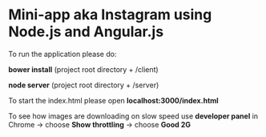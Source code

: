 # Mini-app aka Instagram using Node.js and Angular.js

To run the application please do:

<b>bower install</b> (project root directory + /client)

<b>node server</b> (project root directory + /server)

To start the index.html please open <b>localhost:3000/index.html</b>

To see how images are downloading on slow speed use <b>developer panel</b> in Chrome -> choose <b>Show throttling</b> -> choose <b>Good 2G</b>

